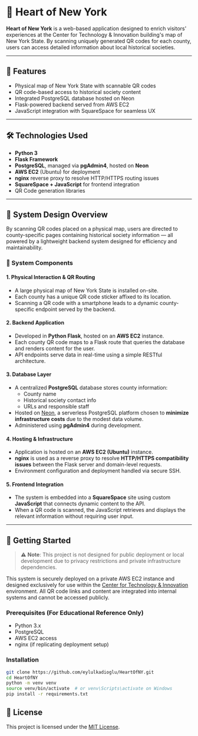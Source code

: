 # 🗽 Heart of New York

**Heart of New York** is a web-based application designed to enrich visitors' experiences at the Center for Technology & Innovation building's map of New York State. By scanning uniquely generated QR codes for each county, users can access detailed information about local historical societies.

---

## 🌟 Features

- Physical map of New York State with scannable QR codes
- QR code-based access to historical society content
- Integrated PostgreSQL database hosted on Neon
- Flask-powered backend served from AWS EC2
- JavaScript integration with SquareSpace for seamless UX

---

## 🛠 Technologies Used

- **Python 3**  
- **Flask Framework**  
- **PostgreSQL**, managed via **pgAdmin4**, hosted on **Neon**
- **AWS EC2** (Ubuntu) for deployment  
- **nginx** reverse proxy to resolve HTTP/HTTPS routing issues  
- **SquareSpace + JavaScript** for frontend integration  
- QR Code generation libraries

---

## 🧠 System Design Overview

By scanning QR codes placed on a physical map, users are directed to county-specific pages containing historical society information — all powered by a lightweight backend system designed for efficiency and maintainability.

### 🧩 System Components

#### 1. Physical Interaction & QR Routing
- A large physical map of New York State is installed on-site.
- Each county has a unique QR code sticker affixed to its location.
- Scanning a QR code with a smartphone leads to a dynamic county-specific endpoint served by the backend.

#### 2. Backend Application
- Developed in **Python Flask**, hosted on an **AWS EC2** instance.
- Each county QR code maps to a Flask route that queries the database and renders content for the user.
- API endpoints serve data in real-time using a simple RESTful architecture.

#### 3. Database Layer
- A centralized **PostgreSQL** database stores county information:
  - County name
  - Historical society contact info
  - URLs and responsible staff
- Hosted on [Neon](https://neon.tech), a serverless PostgreSQL platform chosen to **minimize infrastructure costs** due to the modest data volume.
- Administered using **pgAdmin4** during development.

#### 4. Hosting & Infrastructure
- Application is hosted on an **AWS EC2 (Ubuntu)** instance.
- **nginx** is used as a reverse proxy to resolve **HTTP/HTTPS compatibility issues** between the Flask server and domain-level requests.
- Environment configuration and deployment handled via secure SSH.

#### 5. Frontend Integration
- The system is embedded into a **SquareSpace** site using custom **JavaScript** that connects dynamic content to the API.
- When a QR code is scanned, the JavaScript retrieves and displays the relevant information without requiring user input.

---

## 🚀 Getting Started

> ⚠️ **Note**: This project is not designed for public deployment or local development due to privacy restrictions and private infrastructure dependencies.

This system is securely deployed on a private AWS EC2 instance and designed exclusively for use within the [Center for Technology & Innovation](https://ctandi.org/) environment. All QR code links and content are integrated into internal systems and cannot be accessed publicly.

### Prerequisites (For Educational Reference Only)

- Python 3.x
- PostgreSQL
- AWS EC2 access
- nginx (if replicating deployment setup)

### Installation

```bash
git clone https://github.com/eylulkadioglu/HeartOfNY.git
cd HeartOfNY
python -m venv venv
source venv/bin/activate  # or venv\Scripts\activate on Windows
pip install -r requirements.txt
```
## 📄 License

This project is licensed under the [MIT License](./LICENSE).

